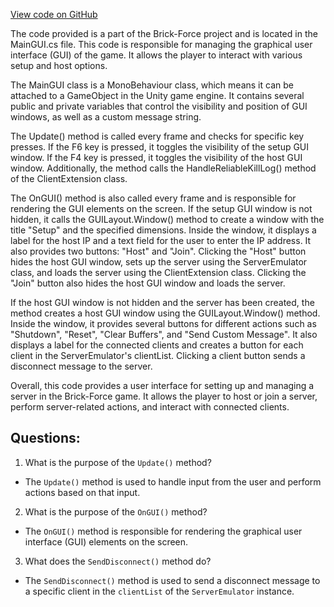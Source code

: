 [View code on GitHub](https://github.com/TieHaxJan/Brick-Force/Assembly-CSharp\_Emulator\GUI\MainGUI.cs)

The code provided is a part of the Brick-Force project and is located in the MainGUI.cs file. This code is responsible for managing the graphical user interface (GUI) of the game. It allows the player to interact with various setup and host options.

The MainGUI class is a MonoBehaviour class, which means it can be attached to a GameObject in the Unity game engine. It contains several public and private variables that control the visibility and position of GUI windows, as well as a custom message string.

The Update() method is called every frame and checks for specific key presses. If the F6 key is pressed, it toggles the visibility of the setup GUI window. If the F4 key is pressed, it toggles the visibility of the host GUI window. Additionally, the method calls the HandleReliableKillLog() method of the ClientExtension class.

The OnGUI() method is also called every frame and is responsible for rendering the GUI elements on the screen. If the setup GUI window is not hidden, it calls the GUILayout.Window() method to create a window with the title "Setup" and the specified dimensions. Inside the window, it displays a label for the host IP and a text field for the user to enter the IP address. It also provides two buttons: "Host" and "Join". Clicking the "Host" button hides the host GUI window, sets up the server using the ServerEmulator class, and loads the server using the ClientExtension class. Clicking the "Join" button also hides the host GUI window and loads the server.

If the host GUI window is not hidden and the server has been created, the method creates a host GUI window using the GUILayout.Window() method. Inside the window, it provides several buttons for different actions such as "Shutdown", "Reset", "Clear Buffers", and "Send Custom Message". It also displays a label for the connected clients and creates a button for each client in the ServerEmulator's clientList. Clicking a client button sends a disconnect message to the server.

Overall, this code provides a user interface for setting up and managing a server in the Brick-Force game. It allows the player to host or join a server, perform server-related actions, and interact with connected clients.
## Questions: 
 1. What is the purpose of the `Update()` method?
- The `Update()` method is used to handle input from the user and perform actions based on that input.

2. What is the purpose of the `OnGUI()` method?
- The `OnGUI()` method is responsible for rendering the graphical user interface (GUI) elements on the screen.

3. What does the `SendDisconnect()` method do?
- The `SendDisconnect()` method is used to send a disconnect message to a specific client in the `clientList` of the `ServerEmulator` instance.